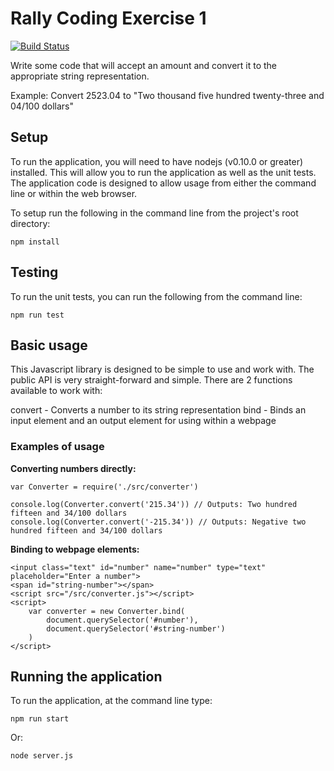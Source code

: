 # Rally Coding Exercise 1

[![Build Status](https://travis-ci.org/dryhopped/RallyCodingExercise.png?branch=master)](https://travis-ci.org/dryhopped/RallyCodingExercise)

Write some code that will accept an amount and convert it to the appropriate
string representation.
                    
Example: 
Convert 2523.04 to "Two thousand five hundred twenty-three and 04/100 dollars"

## Setup

To run the application, you will need to have nodejs (v0.10.0 or greater)
installed. This will allow you to run the application as well as the unit tests.
The application code is designed to allow usage from either the command line or
within the web browser.

To setup run the following in the command line from the project's root directory:

    npm install

## Testing

To run the unit tests, you can run the following from the command line:

    npm run test

## Basic usage

This Javascript library is designed to be simple to use and work with. The public
API is very straight-forward and simple. There are 2 functions available to work
with:

convert - Converts a number to its string representation
bind - Binds an input element and an output element for using within a webpage

### Examples of usage

**Converting numbers directly:**

    var Converter = require('./src/converter')

    console.log(Converter.convert('215.34')) // Outputs: Two hundred fifteen and 34/100 dollars
    console.log(Converter.convert('-215.34')) // Outputs: Negative two hundred fifteen and 34/100 dollars

**Binding to webpage elements:**

    <input class="text" id="number" name="number" type="text" placeholder="Enter a number">
    <span id="string-number"></span>
    <script src="/src/converter.js"></script>
    <script>
        var converter = new Converter.bind(
            document.querySelector('#number'),
            document.querySelector('#string-number')
        )
    </script>

## Running the application

To run the application, at the command line type:

    npm run start

Or:
    
    node server.js